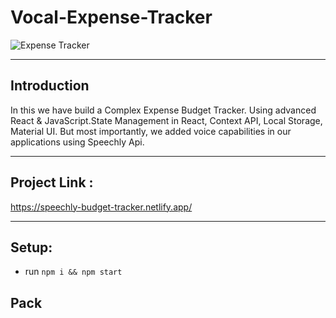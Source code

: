 # Vocal-Expense-Tracker

![Expense Tracker](https://i.ibb.co/VJjj3Kp/Screenshot-2020-12-18-205600.png)

---

## Introduction

In this we have build a Complex Expense Budget Tracker. Using advanced React & JavaScript.State Management in React, Context API, Local Storage, Material UI. But most importantly, we added voice capabilities in our applications using Speechly Api.

---
## Project Link :
https://speechly-budget-tracker.netlify.app/

---
## Setup:

- run ```npm i && npm start```

## Pack

